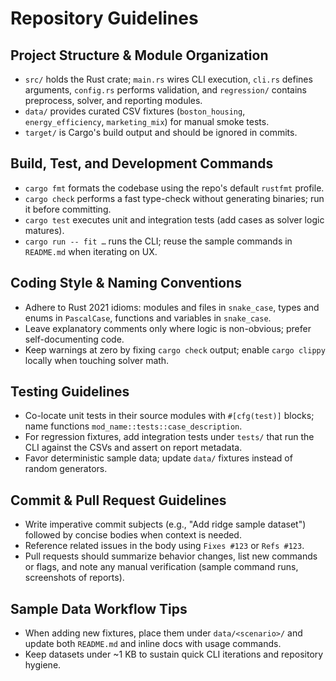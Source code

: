 # Repository Guidelines

## Project Structure & Module Organization
- `src/` holds the Rust crate; `main.rs` wires CLI execution, `cli.rs` defines arguments, `config.rs` performs validation, and `regression/` contains preprocess, solver, and reporting modules.
- `data/` provides curated CSV fixtures (`boston_housing`, `energy_efficiency`, `marketing_mix`) for manual smoke tests.
- `target/` is Cargo's build output and should be ignored in commits.

## Build, Test, and Development Commands
- `cargo fmt` formats the codebase using the repo's default `rustfmt` profile.
- `cargo check` performs a fast type-check without generating binaries; run it before committing.
- `cargo test` executes unit and integration tests (add cases as solver logic matures).
- `cargo run -- fit …` runs the CLI; reuse the sample commands in `README.md` when iterating on UX.

## Coding Style & Naming Conventions
- Adhere to Rust 2021 idioms: modules and files in `snake_case`, types and enums in `PascalCase`, functions and variables in `snake_case`.
- Leave explanatory comments only where logic is non-obvious; prefer self-documenting code.
- Keep warnings at zero by fixing `cargo check` output; enable `cargo clippy` locally when touching solver math.

## Testing Guidelines
- Co-locate unit tests in their source modules with `#[cfg(test)]` blocks; name functions `mod_name::tests::case_description`.
- For regression fixtures, add integration tests under `tests/` that run the CLI against the CSVs and assert on report metadata.
- Favor deterministic sample data; update `data/` fixtures instead of random generators.

## Commit & Pull Request Guidelines
- Write imperative commit subjects (e.g., "Add ridge sample dataset") followed by concise bodies when context is needed.
- Reference related issues in the body using `Fixes #123` or `Refs #123`.
- Pull requests should summarize behavior changes, list new commands or flags, and note any manual verification (sample command runs, screenshots of reports).

## Sample Data Workflow Tips
- When adding new fixtures, place them under `data/<scenario>/` and update both `README.md` and inline docs with usage commands.
- Keep datasets under ~1 KB to sustain quick CLI iterations and repository hygiene.
